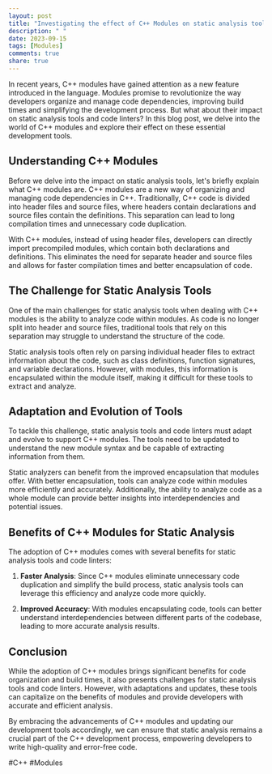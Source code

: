 ```yaml
---
layout: post
title: "Investigating the effect of C++ Modules on static analysis tools and code linters"
description: " "
date: 2023-09-15
tags: [Modules]
comments: true
share: true
---
```


In recent years, C++ modules have gained attention as a new feature introduced in the language. Modules promise to revolutionize the way developers organize and manage code dependencies, improving build times and simplifying the development process. But what about their impact on static analysis tools and code linters? In this blog post, we delve into the world of C++ modules and explore their effect on these essential development tools.

## Understanding C++ Modules

Before we delve into the impact on static analysis tools, let's briefly explain what C++ modules are. C++ modules are a new way of organizing and managing code dependencies in C++. Traditionally, C++ code is divided into header files and source files, where headers contain declarations and source files contain the definitions. This separation can lead to long compilation times and unnecessary code duplication.

With C++ modules, instead of using header files, developers can directly import precompiled modules, which contain both declarations and definitions. This eliminates the need for separate header and source files and allows for faster compilation times and better encapsulation of code.

## The Challenge for Static Analysis Tools

One of the main challenges for static analysis tools when dealing with C++ modules is the ability to analyze code within modules. As code is no longer split into header and source files, traditional tools that rely on this separation may struggle to understand the structure of the code.

Static analysis tools often rely on parsing individual header files to extract information about the code, such as class definitions, function signatures, and variable declarations. However, with modules, this information is encapsulated within the module itself, making it difficult for these tools to extract and analyze.

## Adaptation and Evolution of Tools

To tackle this challenge, static analysis tools and code linters must adapt and evolve to support C++ modules. The tools need to be updated to understand the new module syntax and be capable of extracting information from them.

Static analyzers can benefit from the improved encapsulation that modules offer. With better encapsulation, tools can analyze code within modules more efficiently and accurately. Additionally, the ability to analyze code as a whole module can provide better insights into interdependencies and potential issues.

## Benefits of C++ Modules for Static Analysis

The adoption of C++ modules comes with several benefits for static analysis tools and code linters:

1. **Faster Analysis**: Since C++ modules eliminate unnecessary code duplication and simplify the build process, static analysis tools can leverage this efficiency and analyze code more quickly.

2. **Improved Accuracy**: With modules encapsulating code, tools can better understand interdependencies between different parts of the codebase, leading to more accurate analysis results.

## Conclusion

While the adoption of C++ modules brings significant benefits for code organization and build times, it also presents challenges for static analysis tools and code linters. However, with adaptations and updates, these tools can capitalize on the benefits of modules and provide developers with accurate and efficient analysis.

By embracing the advancements of C++ modules and updating our development tools accordingly, we can ensure that static analysis remains a crucial part of the C++ development process, empowering developers to write high-quality and error-free code.

#C++ #Modules